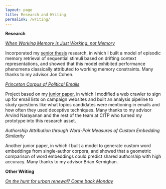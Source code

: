 ```yaml
---
layout: page
title: Research and Writing
permalink: /writing/
---
```


**Research**

*<a href="https://psyarxiv.com/jtw5p/">When Working Memory is Just Working, not Memory</a>*

Incorporated my <a href="https://dataspace.princeton.edu/handle/88435/dsp01np193d22j">senior thesis</a> research, in which I built a model of episodic memory retrieval of sequential stimuli based on drifting context representations, and showed that this model exhibited performance phenomena classically attributed to working memory constraints. Many thanks to my advisor Jon Cohen.


*<a href="https://electionemails2020.org/"> Princeton Corpus of Political Emails</a>*

Project based on my <a href="https://www.cs.princeton.edu/sites/default/files/maia_hamin_spring_2019.pdf">junior paper</a>, in which I modified a web crawler to sign up for email lists on campaign websites and built an analysis pipeline to study questions like what topics candidates were mentioning in emails and how often they used deceptive techniques. Many thanks to my advisor Arvind Narayanan and the rest of the team at CITP who turned my prototype into this research asset.

*Authorship Attribution through Word-Pair Measures of Custom Embedding Similarity*

Another junior paper, in which I built a model to generate custom word embeddings from single-author corpora, and showed that a geometric comparison of word embeddings could predict shared authorship with high accuracy. Many thanks to my advisor Brian Kernighan.

**Other Writing**

*<a href="http://commons.princeton.edu/globalreporting2018/urban-renewal-come-back-monday/">On the hunt for urban renewal? Come back Monday</a>*
